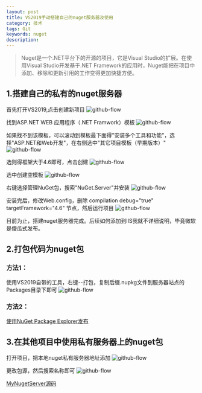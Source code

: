 ```yaml
---
layout: post
title: VS2019手动搭建自己的nuget服务器及使用
category: 技术
tags: Git
keywords: nuget
description:
---
```


> Nuget是一个.NET平台下的开源的项目，它是Visual Studio的扩展。在使用Visual Studio开发基于.NET Framework的应用时，Nuget能把在项目中添加、移除和更新引用的工作变得更加快捷方便。

## 1.搭建自己的私有的nuget服务器

首先打开VS2019,点击创建新项目
![github-flow](https://raw.githubusercontent.com/NeroLiang19/NeroLiang19.github.io/master/_src/Tech/Manually-build-your-own-nuget-server/1.png)

找到ASP.NET WEB 应用程序（.NET Framwork）模板
![github-flow](https://raw.githubusercontent.com/NeroLiang19/NeroLiang19.github.io/master/_src/Tech/Manually-build-your-own-nuget-server/2.png)

如果找不到该模板，可以滚动到模板最下面得"安装多个工具和功能"，选择"ASP.NET和Web开发"，在右侧选中"其它项目模板（早期版本）"
![github-flow](https://raw.githubusercontent.com/NeroLiang19/NeroLiang19.github.io/master/_src/Tech/Manually-build-your-own-nuget-server/3.png)

选则得框架大于4.6即可，点击创建
![github-flow](https://raw.githubusercontent.com/NeroLiang19/NeroLiang19.github.io/master/_src/Tech/Manually-build-your-own-nuget-server/4.png)

选中创建空模板
![github-flow](https://raw.githubusercontent.com/NeroLiang19/NeroLiang19.github.io/master/_src/Tech/Manually-build-your-own-nuget-server/5.png)

右键选择管理NuGet包，搜索"NuGet.Server"并安装
![github-flow](https://raw.githubusercontent.com/NeroLiang19/NeroLiang19.github.io/master/_src/Tech/Manually-build-your-own-nuget-server/6.png)

安装完后，修改Web.config，删除 compilation debug="true" targetFramework="4.6" 节点，然后运行项目
![github-flow](https://raw.githubusercontent.com/NeroLiang19/NeroLiang19.github.io/master/_src/Tech/Manually-build-your-own-nuget-server/7.png)

目前为止，搭建nuget服务器完成。后续如何添加到IIS我就不详细说明，毕竟微软是傻瓜式发布。

## 2.打包代码为nuget包
### 方法1：
使用VS2019自带的工具，右键--打包，复制后缀.nupkg文件到服务器站点的Packages目录下即可
![github-flow](https://raw.githubusercontent.com/NeroLiang19/NeroLiang19.github.io/master/_src/Tech/Manually-build-your-own-nuget-server/8.png)

### 方法2：
[使用NuGet Package Explorer发布](https://www.cnblogs.com/xieyang07/p/10193283.html)

## 3.在其他项目中使用私有服务器上的nuget包
打开项目，把本地nuget私有服务器地址添加
![github-flow](https://raw.githubusercontent.com/NeroLiang19/NeroLiang19.github.io/master/_src/Tech/Manually-build-your-own-nuget-server/9.png)

更改包源，然后搜索名称即可
![github-flow](https://raw.githubusercontent.com/NeroLiang19/NeroLiang19.github.io/master/_src/Tech/Manually-build-your-own-nuget-server/10.png)

[MyNugetServer源码](https://github.com/NeroLiang19/MyNugetServer)
